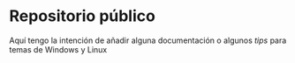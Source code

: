 # Repositorio público

Aquí tengo la intención de añadir alguna documentación o algunos *tips* para temas de Windows y Linux




